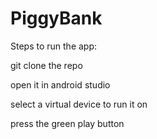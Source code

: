 # PiggyBank

Steps to run the app:

git clone the repo

open it in android studio

select a virtual device to run it on

press the green play button
